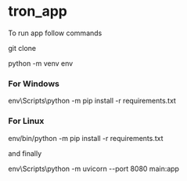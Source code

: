 # tron_app

To run app follow commands

git clone <repo>

python -m venv env

### For Windows
env\Scripts\python -m pip install -r requirements.txt 

### For Linux
env/bin/python -m pip install -r requirements.txt

and finally

env\Scripts\python -m uvicorn --port 8080 main:app